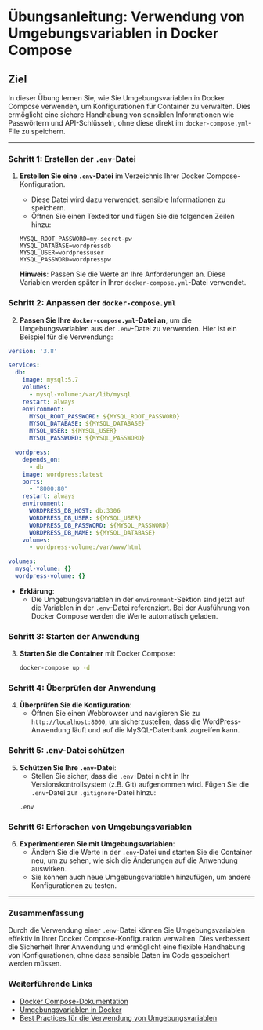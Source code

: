 # Übungsanleitung: Verwendung von Umgebungsvariablen in Docker Compose

## Ziel
In dieser Übung lernen Sie, wie Sie Umgebungsvariablen in Docker Compose verwenden, um Konfigurationen für Container zu verwalten. Dies ermöglicht eine sichere Handhabung von sensiblen Informationen wie Passwörtern und API-Schlüsseln, ohne diese direkt im `docker-compose.yml`-File zu speichern.

---

### Schritt 1: Erstellen der `.env`-Datei

1. **Erstellen Sie eine `.env`-Datei** im Verzeichnis Ihrer Docker Compose-Konfiguration.
   - Diese Datei wird dazu verwendet, sensible Informationen zu speichern.
   - Öffnen Sie einen Texteditor und fügen Sie die folgenden Zeilen hinzu:

   ```plaintext
   MYSQL_ROOT_PASSWORD=my-secret-pw
   MYSQL_DATABASE=wordpressdb
   MYSQL_USER=wordpressuser
   MYSQL_PASSWORD=wordpresspw
   ```

   **Hinweis**: Passen Sie die Werte an Ihre Anforderungen an. Diese Variablen werden später in Ihrer `docker-compose.yml`-Datei verwendet.

### Schritt 2: Anpassen der `docker-compose.yml`

2. **Passen Sie Ihre `docker-compose.yml`-Datei an**, um die Umgebungsvariablen aus der `.env`-Datei zu verwenden. Hier ist ein Beispiel für die Verwendung:

```yaml
version: '3.8'

services:
  db:
    image: mysql:5.7
    volumes:
      - mysql-volume:/var/lib/mysql
    restart: always
    environment:
      MYSQL_ROOT_PASSWORD: ${MYSQL_ROOT_PASSWORD}
      MYSQL_DATABASE: ${MYSQL_DATABASE}
      MYSQL_USER: ${MYSQL_USER}
      MYSQL_PASSWORD: ${MYSQL_PASSWORD}

  wordpress:
    depends_on:
      - db
    image: wordpress:latest
    ports:
      - "8000:80"
    restart: always
    environment:
      WORDPRESS_DB_HOST: db:3306
      WORDPRESS_DB_USER: ${MYSQL_USER}
      WORDPRESS_DB_PASSWORD: ${MYSQL_PASSWORD}
      WORDPRESS_DB_NAME: ${MYSQL_DATABASE}
    volumes:
      - wordpress-volume:/var/www/html

volumes:
  mysql-volume: {}
  wordpress-volume: {}
```

- **Erklärung**: 
  - Die Umgebungsvariablen in der `environment`-Sektion sind jetzt auf die Variablen in der `.env`-Datei referenziert. Bei der Ausführung von Docker Compose werden die Werte automatisch geladen.

### Schritt 3: Starten der Anwendung

3. **Starten Sie die Container** mit Docker Compose:
   ```bash
   docker-compose up -d
   ```

### Schritt 4: Überprüfen der Anwendung

4. **Überprüfen Sie die Konfiguration**:
   - Öffnen Sie einen Webbrowser und navigieren Sie zu `http://localhost:8000`, um sicherzustellen, dass die WordPress-Anwendung läuft und auf die MySQL-Datenbank zugreifen kann.

### Schritt 5: .env-Datei schützen

5. **Schützen Sie Ihre `.env`-Datei**:
   - Stellen Sie sicher, dass die `.env`-Datei nicht in Ihr Versionskontrollsystem (z.B. Git) aufgenommen wird. Fügen Sie die `.env`-Datei zur `.gitignore`-Datei hinzu:
   ```plaintext
   .env
   ```

### Schritt 6: Erforschen von Umgebungsvariablen

6. **Experimentieren Sie mit Umgebungsvariablen**:
   - Ändern Sie die Werte in der `.env`-Datei und starten Sie die Container neu, um zu sehen, wie sich die Änderungen auf die Anwendung auswirken.
   - Sie können auch neue Umgebungsvariablen hinzufügen, um andere Konfigurationen zu testen.

---

### Zusammenfassung

Durch die Verwendung einer `.env`-Datei können Sie Umgebungsvariablen effektiv in Ihrer Docker Compose-Konfiguration verwalten. Dies verbessert die Sicherheit Ihrer Anwendung und ermöglicht eine flexible Handhabung von Konfigurationen, ohne dass sensible Daten im Code gespeichert werden müssen.

### Weiterführende Links

- [Docker Compose-Dokumentation](https://docs.docker.com/compose/)
- [Umgebungsvariablen in Docker](https://docs.docker.com/compose/environment-variables/)
- [Best Practices für die Verwendung von Umgebungsvariablen](https://12factor.net/config)